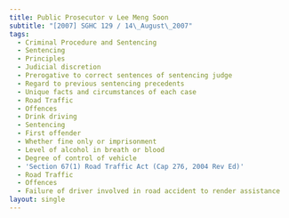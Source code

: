 ```yaml
---
title: Public Prosecutor v Lee Meng Soon
subtitle: "[2007] SGHC 129 / 14\_August\_2007"
tags:
  - Criminal Procedure and Sentencing
  - Sentencing
  - Principles
  - Judicial discretion
  - Prerogative to correct sentences of sentencing judge
  - Regard to previous sentencing precedents
  - Unique facts and circumstances of each case
  - Road Traffic
  - Offences
  - Drink driving
  - Sentencing
  - First offender
  - Whether fine only or imprisonment
  - Level of alcohol in breath or blood
  - Degree of control of vehicle
  - 'Section 67(1) Road Traffic Act (Cap 276, 2004 Rev Ed)'
  - Road Traffic
  - Offences
  - Failure of driver involved in road accident to render assistance
layout: single
---
```


